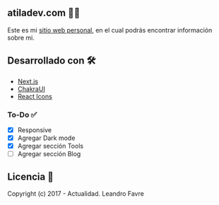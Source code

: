 ## atiladev.com 🧑‍💻

Este es mi [sitio web personal](https://www.atiladev.com/), en el cual podrás encontrar información sobre mi.

## Desarrollado con 🛠️

- [Next.js](https://nextjs.org/)
- [ChakraUI](https://chakra-ui.com/)
- [React Icons](https://react-icons.github.io/react-icons)

### To-Do ✅

- [x] Responsive
- [x] Agregar Dark mode
- [x] Agregar sección Tools
- [ ] Agregar sección Blog

## Licencia 📄

Copyright (c) 2017 - Actualidad. Leandro Favre
